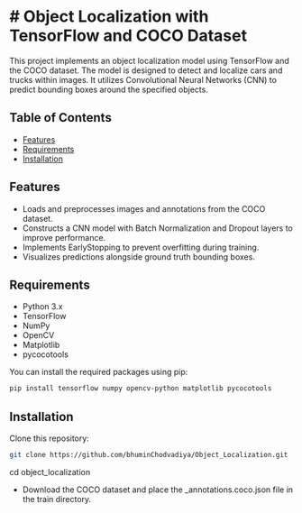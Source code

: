 # # Object Localization with TensorFlow and COCO Dataset

This project implements an object localization model using TensorFlow and the COCO dataset. The model is designed to detect and localize cars and trucks within images. It utilizes Convolutional Neural Networks (CNN) to predict bounding boxes around the specified objects.

## Table of Contents
- [Features](#features)
- [Requirements](#requirements)
- [Installation](#installation)

## Features
- Loads and preprocesses images and annotations from the COCO dataset.
- Constructs a CNN model with Batch Normalization and Dropout layers to improve performance.
- Implements EarlyStopping to prevent overfitting during training.
- Visualizes predictions alongside ground truth bounding boxes.

## Requirements
- Python 3.x
- TensorFlow
- NumPy
- OpenCV
- Matplotlib
- pycocotools

You can install the required packages using pip:

```bash
pip install tensorflow numpy opencv-python matplotlib pycocotools
```

## Installation
Clone this repository:

```bash
git clone https://github.com/bhuminChodvadiya/Object_Localization.git
```

cd object_localization
- Download the COCO dataset and place the _annotations.coco.json file in the train directory.

